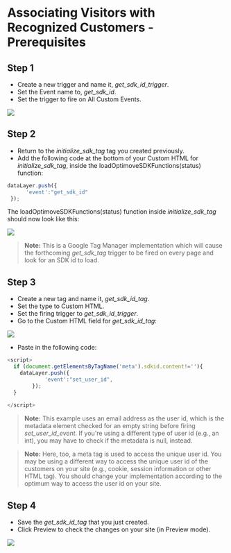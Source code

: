 # Associating Visitors with Recognized Customers - Prerequisites

## Step 1
* Create a new trigger and name it, _get_sdk_id_trigger_.
* Set the Event name to, _get_sdk_id_.
* Set the trigger to fire on All Custom Events.

<p align="left"><kbd><img src="https://github.com/optimove-tech/Web-SDK-Integration-Guide/blob/master/Web-SDK-Basic-Code-Setup/images/get_sdk_id_trigger.png?raw=true"><kbd></p>
  
## Step 2
* Return to the _initialize_sdk_tag_ tag you created previously.
* Add the following code at the bottom of your Custom HTML for _initialize_sdk_tag_, inside the loadOptimoveSDKFunctions(status) function: 

```javascript
dataLayer.push({
      'event':"get_sdk_id"
 });
 ```

The loadOptimoveSDKFunctions(status) function inside _initialize_sdk_tag_ should now look like this:

<p align="left"><kbd><img src="https://github.com/optimove-tech/Web-SDK-Integration-Guide/blob/master/Web-SDK-Basic-Code-Setup/images/event_get_sdk_id_screenshot.png?raw=true"><kbd></p>

 
 >**Note:**
This is a Google Tag Manager implementation which will cause the forthcoming _get_sdk_tag_ trigger to be fired on every page and look for an SDK id to load.


## Step 3
* Create a new tag and name it, _get_sdk_id_tag_. 
* Set the type to Custom HTML. 
* Set the firing trigger to _get_sdk_id_trigger_.
* Go to the Custom HTML field for _get_sdk_id_tag_: 

<p align="left"><kbd><img src="https://github.com/optimove-tech/Web-SDK-Integration-Guide/blob/master/Web-SDK-Basic-Code-Setup/images/get_sdk_id_html_input.png?raw=true"> <kbd></p>

* Paste in the following code:

```javascript
<script>
  if (document.getElementsByTagName('meta').sdkid.content!=''){
    dataLayer.push({
      		'event':"set_user_id",
    	});
  }
  
</script>
```
>**Note:**
This example uses an email address as the user id, which is the metadata element checked for an empty string before firing _set_user_id_event_. If you're using a different type of user id (e.g., an int), you may have to check if the metadata is null, instead.

>**Note:**
Here, too, a meta tag is used to access the unique user id. You may be using a different way to access the unique user id of the customers on your site (e.g., cookie, session information or other HTML tag). You should change your implementation according to the optimum way to access the user id on your site.

## Step 4
* Save the _get_sdk_id_tag_ that you just created.
* Click Preview to check the changes on your site (in Preview mode).

<p align="left"><kbd><img src="https://github.com/optimove-tech/Web-SDK-Integration-Guide/blob/master/Web-SDK-Basic-Code-Setup/images/preview_screenshot_2.png?raw=true"><kbd></p>
